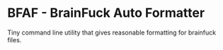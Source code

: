 # BFAF - BrainFuck Auto Formatter

Tiny command line utility that gives reasonable formatting for brainfuck files.
